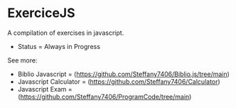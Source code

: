 # ExerciceJS
A compilation of exercises in javascript. 
- Status = Always in Progress

See more:
- Biblio Javascript = (https://github.com/Steffany7406/Biblio.js/tree/main)
- Javascript Calculator = (https://github.com/Steffany7406/Calculator)
- Javascript Exam = (https://github.com/Steffany7406/ProgramCode/tree/main)
